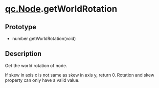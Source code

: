 # [qc.Node](CNode.md).getWorldRotation

## Prototype
* number getWorldRotation(void)

## Description
Get the world rotation of node.

If skew in axis x is not same as skew in axis y, return 0. Rotation and skew property can only have a valid value.
